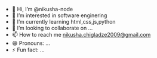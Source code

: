 - 👋 Hi, I’m @nikusha-node
- 👀 I’m interested in software enginering
- 🌱 I’m currently learning html,css,js,python
- 💞️ I’m looking to collaborate on ...
- 📫 How to reach me nikusha.chigladze2009@gmail.com
- 😄 Pronouns: ...
- ⚡ Fun fact: ...

<!---
nikusha-node/nikusha-node is a ✨ special ✨ repository because its `README.md` (this file) appears on your GitHub profile.
You can click the Preview link to take a look at your changes.
--->
